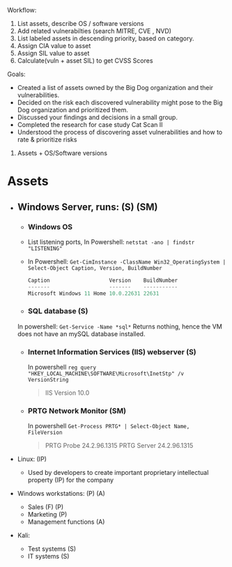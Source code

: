 Workflow:
1. List assets, describe OS / software versions
2. Add related vulnerabilties (search MITRE, CVE , NVD)
3. List labeled assets in descending priority, based on category.
4. Assign CIA value to asset
5. Assign SIL value to asset
6. Calculate(vuln + asset SIL) to get CVSS Scores

Goals:
- Created a list of assets owned by the Big Dog organization and their vulnerabilities.
- Decided on the risk each discovered vulnerability might pose to the Big Dog organization and prioritized them.
- Discussed your findings and decisions in a small group.
- Completed the research for case study Cat Scan II
- Understood the process of discovering asset vulnerabilities and how to rate & prioritize risks


1. Assets + OS/Software versions

# Assets
- ## Windows Server, runs: (S) (SM)
    - ### Windows OS
    - List listening ports, In Powershell: `netstat -ano | findstr "LISTENING"`
    - In Powershell: `Get-CimInstance -ClassName Win32_OperatingSystem | Select-Object Caption, Version, BuildNumber`
        ```ps1
        Caption                   Version    BuildNumber
        -------                   -------    -----------
        Microsoft Windows 11 Home 10.0.22631 22631
        ```

    - ### SQL database (S)
    
    In powershell: `Get-Service -Name *sql*` Returns nothing, hence the VM does not have an mySQL database installed.
    - ### Internet Information Services (IIS) webserver (S)

      In powershell `reg query "HKEY_LOCAL_MACHINE\SOFTWARE\Microsoft\InetStp" /v VersionString`
      > IIS Version 10.0
    - ### PRTG Network Monitor (SM)

      In powershell `Get-Process PRTG* | Select-Object Name, FileVersion`
      > PRTG Probe 24.2.96.1315
      > PRTG Server 24.2.96.1315

- Linux: (IP)
    - Used by developers to create important proprietary intellectual property (IP) for the company

- Windows workstations: (P) (A)
    - Sales (F) (P)
    - Marketing (P)
    - Management functions (A)

- Kali: 
    - Test systems (S)
    - IT systems (S)
